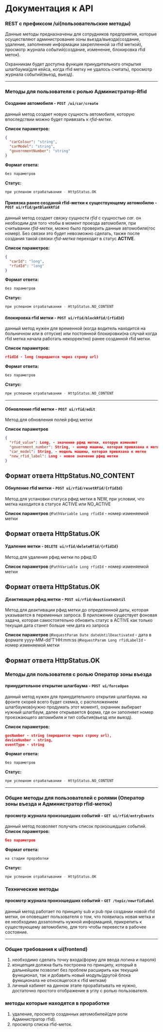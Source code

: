 # Документация к API

### REST c префиксом /ui(пользовательские методы)

Данные методы предназначены для сотрудников предприятия, которые осуществляют администрование зоны вьезда/выезда(создание, удаление, заполнение информации закрепленной за rfid меткой), просмотр журнала событий(создание, изменение, блокировка rfid меток).

Охранникам будет доступна функция принудительного открытия шлагбаума(для кейса, когда rfid метку не удалось считать), просмотр журнала событий(вьезд, выезд).

---

### Методы для пользователя с ролью Администратор-Rfid
#### Создание автомобиля - `POST /ui/car/create`
данный метод создает новую сущность автомобиля, которую впоследствии можно будет привязать к *rfid-метке*.

**Список параметров:**
```json
{
  "carColour": "string",
  "carModel": "string",
  "governmentNumber": "string"
}
```
**Формат ответа:**
```sh
без параметров
```
**Статус:**
```sh
при успешном отрабатывании - HttpStatus.OK
```
#### Привязка ранее созданой rfid-метки к существующему автомобилю - `POST ui/rfid/getBlankRfid`
данный метод создает связку сущности *rfid* с сущностью *car*. он необходим для того чтобы в момент проезда автомобиля, при считывании *rfid-метки*, можно было проверить данные автомобиля(гос номер). Без связки это будет невозможно сделать, также после создания такой связки *rfid-метка* переходит в статус **ACTIVE**.

**Список параметров:**
```json
{
  "carId": "long",
  "rfidId": "long"
}
```
**Формат ответа:**
```sh
без параметров
```
**Статус:**
```sh
при успешном отрабатывании - HttpStatus.NO_CONTENT
```
#### блокировка rfid метки  - `POST ui/rfid/blockRfid/{rfidId}`
данный метод нужен для временной (когда водитель находится на больничном или в отпуске) или постоянной блокировки(на случай когда rfid метка начала работать некорректно) ранее созданной rfid метки.

**Список параметров:**
```json
rfidId - long (передается через строку url)
```
**Формат ответа:**
```sh
без параметров
```
**Статус:**
```sh
при успешном отрабатывании - HttpStatus.NO_CONTENT
```
---

#### Обновление rfid метки - `POST ui/rfid/edit`
Метод для обновления полей рфид метки 

**Список параметров**

```json
{
  "rfid_value": Long, - значение рфид метки, которую изменяют
  "government_number": String, - номер машины, которая привязана к метке
  "car_model": String, - модель машины, которая привязана к метке
  "new_rfid_label": Long - новое значение рфид метки
}
```

**Формат ответа**
HttpStatus.NO_CONTENT
---
#### Обнуление rfid метки - `POST ui/rfid/resetRfid/{rfidId}`
Метод для установки статуса рфид метки в NEW, при условии, что метка находится в статусе ACTIVE или NO_ACTIVE

**Список параметров**
`@PathVariable Long rfidId` - номер изменяемой метки

**Формат ответа**
HttpStatus.OK
---
#### Удаление метки - `DELETE ui/rfid/deleteRfid/{rfidId}`
Метод для удаления рфид метки по рфид ID

**Список параметров**
`@PathVariable Long rfidId` - номер изменяемой метки

**Формат ответа**
HttpStatus.OK
---
#### Деактивация рфид метки - `POST ui/rfid/deactivateUntil`
Метод для деактивации рфид метки до определенной даты, которая указывается в переменных запроса. В приложении существует
фоновая задача, которая самостоятельно обновить статус в ACTIVE как только текущая дата станет больше чем дата из запроса

**Список параметров**
`@RequestParam Date dateUntilDeactivated` - дата в формате yyyy-MM-dd'T'HH:mm:ss
`@RequestParam Long rfidLabelId` - номер изменяемой метки

**Формат ответа**
HttpStatus.OK
---
### Методы для пользователя с ролью Оператор зоны въезда

#### принудительное открытие шлагбаума  - `POST ui/forceOpen`

данный метод нужен для принудительного открытия шлагбаума. на фронте скорей всего будет схемка, с расположением шлагбаумов(нужно продумать этот момент), охранник выбирает нужный шлагбаум, далее открывается форма, где он заполняет номер проезжающего автомибиля и тип события(вьезд или выезд).

**Список параметров:**
```json
gosNumber - string (передается через строку url),
deviceNumber - string,
eventType - string
```
**Формат ответа:**
```sh
без параметров
```
**Статус:**
```sh
при успешном отрабатывании - HttpStatus.NO_CONTENT
```
---
### Общие методы для пользователей с ролями (Оператор зоны въезда и Администратор rfid-меток)
#### просмотр журнала произошедших событий  - `GET ui/rfid/entryEvents`
данный метод позволяет получать список произошедших событий.
**Список параметров:**
```json
без параметров
```
**Формат ответа:**
```sh
на стадии проработки
```
**Статус:**
```sh
при успешном отрабатывании - HttpStatus.OK
```
### Технические методы
#### просмотр журнала произошедших событий  - `GET /topic/newrfidlabel`

данный метод работает по принципу sub и pub при создании новой rfid метки, он оповещает пользователя о том, что появилась новая метка и ее необходимо дозаполнить нужной информацией, прикрепить к существующему автомобилю, для того чтобы перевести в рабочее состояние.

---

### Общие требования к ui(frontend)
1. необходимо сделать точку входа(форму для ввода логина и пароля)
2. концепция должна быть построена по принципу, который в дальнейшем позволит без проблем расширить как текущий функционал, так и добавить новый модуль(другой блока функционала не относящегося к rfid меткам)
3. личный кабинет на данном этапе прорабатывать не нужно, достаточно простого отображение в углу с ролью пользователя.

### методы которые находятся в проработке
1. удаление, просмотр созданных автомобилей(для роли Администратор rfid).
2. просмотр списка rfid-меток.